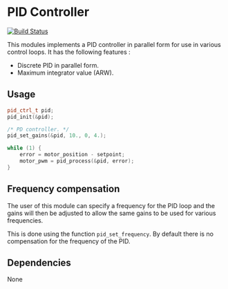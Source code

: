 # PID Controller
[![Build Status](https://travis-ci.org/cvra/pid.png)](https://travis-ci.org/cvra/pid)

This modules implements a PID controller in parallel form for use in various control loops.
It has the following features :

* Discrete PID in parallel form.
* Maximum integrator value (ARW).


## Usage
```cpp
pid_ctrl_t pid;
pid_init(&pid);

/* PD controller. */
pid_set_gains(&pid, 10., 0, 4.);

while (1) {
    error = motor_position - setpoint;
    motor_pwm = pid_process(&pid, error);
}

```

## Frequency compensation
The user of this module can specify a frequency for the PID loop and the gains
will then be adjusted to allow the same gains to be used for various frequencies.

This is done using the function `pid_set_frequency`.
By default there is no compensation for the frequency of the PID.

## Dependencies
None
